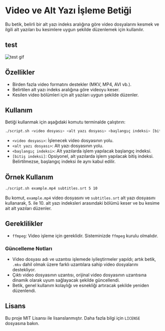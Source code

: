 # Video ve Alt Yazı İşleme Betiği

Bu betik, belirli bir alt yazı indeks aralığına göre video dosyalarını kesmek ve ilgili alt yazıları bu kesimlere uygun şekilde düzenlemek için kullanılır.

## test
![test gif](test.gif)

## Özellikler

- Birden fazla video formatını destekler (MKV, MP4, AVI vb.).
- Belirtilen alt yazı indeks aralığına göre videoyu keser.
- Kesilen video bölümleri için alt yazıları uygun şekilde düzenler.

## Kullanım

Betiği kullanmak için aşağıdaki komutu terminalde çalıştırın:

```bash
./script.sh <video dosyası> <alt yazı dosyası> <başlangıç indeksi> [bitiş indeksi]
```

- `<video dosyası>`: İşlenecek video dosyasının yolu.
- `<alt yazı dosyası>`: Alt yazı dosyasının yolu.
- `<başlangıç indeksi>`: Alt yazılarda işlem yapılacak başlangıç indeksi.
- `[bitiş indeksi]`: Opsiyonel, alt yazılarda işlem yapılacak bitiş indeksi. Belirtilmezse, başlangıç indeksi ile aynı kabul edilir.

## Örnek Kullanım

```bash
./script.sh example.mp4 subtitles.srt 5 10
```

Bu komut, `example.mp4` video dosyasını ve `subtitles.srt` alt yazı dosyasını kullanarak, 5. ile 10. alt yazı indeksleri arasındaki bölümü keser ve bu kesime ait alt yazıları düzenler.

## Gereklilikler

- `ffmpeg`: Video işleme için gereklidir. Sisteminizde `ffmpeg` kurulu olmalıdır.

### Güncelleme Notları

- Video dosyası adı ve uzantısı işlemede iyileştirmeler yapıldı; artık betik, `.mkv` dahil olmak üzere farklı uzantılara sahip video dosyalarını destekliyor.
- Çıktı video dosyasının uzantısı, orijinal video dosyasının uzantısına dinamik olarak uyum sağlayacak şekilde güncellendi.
- Betik, genel kullanım kolaylığı ve esnekliği artıracak şekilde yeniden düzenlendi.

## Lisans

Bu proje MIT Lisansı ile lisanslanmıştır. Daha fazla bilgi için `LICENSE` dosyasına bakın.
